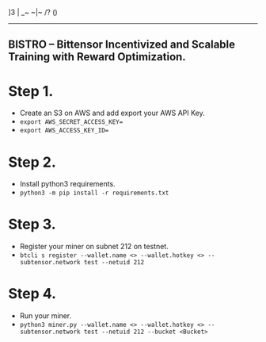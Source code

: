 ]3 | _\~ ~|~ /? () 
                                        
---
BISTRO – Bittensor Incentivized and Scalable Training with Reward Optimization. 
---

# Step 1.
  - Create an S3 <Bucket> on AWS and add export your AWS API Key.
  - `export AWS_SECRET_ACCESS_KEY=`
  - `export AWS_ACCESS_KEY_ID=`

# Step 2.
  - Install python3 requirements.
  - `python3 -m pip install -r requirements.txt`

# Step 3. 
  - Register your miner on subnet 212 on testnet.
  - `btcli s register --wallet.name <> --wallet.hotkey <> --subtensor.network test --netuid 212`

# Step 4.
  - Run your miner.
  - `python3 miner.py --wallet.name <> --wallet.hotkey <> --subtensor.network test --netuid 212 --bucket <Bucket>`

